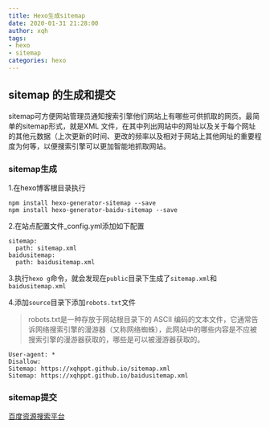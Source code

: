 ```yaml
---
title: Hexo生成sitemap
date: 2020-01-31 21:28:00
author: xqh
tags:
- hexo
- sitemap
categories: hexo
---
```


## sitemap 的生成和提交

sitemap可方便网站管理员通知搜索引擎他们网站上有哪些可供抓取的网页。最简单的sitemap形式，就是XML 文件，在其中列出网站中的网址以及关于每个网址的其他元数据（上次更新的时间、更改的频率以及相对于网站上其他网址的重要程度为何等，以便搜索引擎可以更加智能地抓取网站。

### sitemap生成

1.在hexo博客根目录执行

```
npm install hexo-generator-sitemap --save
npm install hexo-generator-baidu-sitemap --save
```

2.在站点配置文件_config.yml添加如下配置

```
sitemap:
  path: sitemap.xml
baidusitemap:
  path: baidusitemap.xml

```

3.执行`hexo g`命令，就会发现在`public`目录下生成了`sitemap.xml`和`baidusitemap.xml`

4.添加`source`目录下添加`robots.txt`文件

> robots.txt是一种存放于网站根目录下的 ASCII 编码的文本文件，它通常告诉网络搜索引擎的漫游器（又称网络蜘蛛），此网站中的哪些内容是不应被搜索引擎的漫游器获取的，哪些是可以被漫游器获取的。


```
User-agent: *
Disallow:
Sitemap: https://xqhppt.github.io/sitemap.xml
Sitemap: https://xqhppt.github.io/baidusitemap.xml
```

### sitemap提交

[百度资源搜索平台](https://ziyuan.baidu.com/linksubmit/index)
